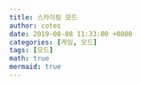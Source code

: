 ```yaml
---
title: 스카이림 모드
author: cotes
date: 2019-08-08 11:33:00 +0800
categories: [게임, 모드]
tags: [모드]
math: true
mermaid: true
---
```

